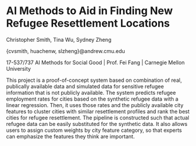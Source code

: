 # AI Methods to Aid in Finding New Refugee Resettlement Locations

Christopher Smith, Tina Wu, Sydney Zheng 

{cvsmith,  huachenw,  slzheng}@andrew.cmu.edu

17-537/737 AI Methods for Social Good | Prof. Fei Fang | Carnegie Mellon University

This project is a proof-of-concept system based on combination of real, publically available data and simulated data for sensitive refugee information that is not publicly available.  The system predicts refugee employment rates for cities based on the synthetic refugee data with a linear regression.  Then, it uses those rates and the publicly available city features to cluster cities with similar resettlement profiles and rank the best cities for refugee resettlement.  The pipeline is constructed such that actual refugee data can be easily substituted for the synthetic data.  It also allows users to assign custom weights by city feature category, so that experts can emphasize the features they think are important.  
